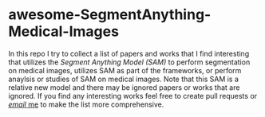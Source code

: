# awesome-SegmentAnything-Medical-Images

In this repo I try to collect a list of papers and works that I find interesting that utilizes the *Segment Anything Model (SAM)* to perform segmentation on medical images, utilizes SAM as part of the frameworks, or perform anaylsis or studies of SAM on medical images. Note that this SAM is a relative new model and there may be ignored papers or works that are ignored. If you find any interesting works feel free to create pull requests or [*email* me](mailto:knight16729438@gmail.com) to make the list more comprehensive.
